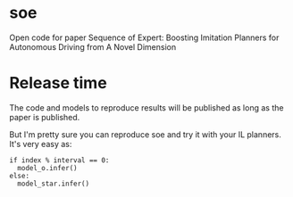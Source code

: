 # soe
Open code for paper Sequence of Expert: Boosting Imitation Planners for Autonomous Driving from A Novel Dimension

# Release time

The code and models to reproduce results will be published as long as the paper is published.

But I'm pretty sure you can reproduce soe and try it with your IL planners. It's very easy as:

```
if index % interval == 0:
  model_o.infer()
else:
  model_star.infer()
```
